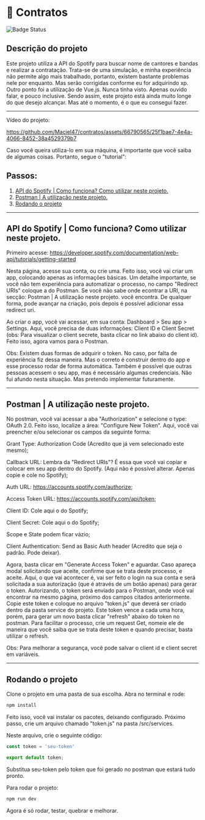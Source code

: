 # 📜 Contratos
![Badge Status](https://img.shields.io/badge/status-em%20desenvolvimento-%2360C25E)

## Descrição do projeto
Este projeto utiliza a API do Spotify para buscar nome de cantores e bandas e realizar a contratação. Trata-se de uma simulação, e minha experiência não permite algo mais trabalhado, portanto, existem bastante problemas nele por enquanto. Mas serão corrigidas conforme eu for adquirindo xp. Outro ponto foi a utilização de Vue.js. Nunca tinha visto. Apenas ouvido falar, e pouco inclusive. Sendo assim, este projeto está ainda muito longe do que desejo alcançar. Mas até o momento, é o que eu consegui fazer.

*******

Vídeo do projeto:

https://github.com/Maciel47/contratos/assets/66790565/25f1bae7-4e4a-4066-8452-38a4529379b7

Caso você queira utiliza-lo em sua máquina, é importante que você saiba de algumas coisas. Portanto, segue o "tutorial":

## Passos:
 1. [API do Spotify | Como funciona? Como utilizar neste projeto.](#apiuse)
 2. [Postman | A utilização neste projeto.](#getinfoapi)
 3. [Rodando o projeto](#rundev)

*******

<div id='apiuse'/> 
  
## API do Spotify | Como funciona? Como utilizar neste projeto.
Primeiro acesse: https://developer.spotify.com/documentation/web-api/tutorials/getting-started

Nesta página, acesse sua conta, ou crie uma. Feito isso, você vai criar um app, colocando apenas as informações básicas. Um detalhe importante, se você não tem experiência para automatizar o processo, no campo "Redirect URIs" coloque a do Postman. Se você não sabe onde econtrar a URI, na secção: Postman | A utilização neste projeto. você encontra. De qualquer forma, pode avançar na criação, pois depois é possível adicionar essa redirect uri.

Ao criar o app, você vai acessar, em sua conta: Dashboard > Seu app > Settings. Aqui, você precisa de duas informações: Client ID e Client Secret (obs: Para visualizar o client secrete, basta clicar no link abaixo do client id). Feito isso, agora vamos para o Postman.

Obs: Existem duas formas de adquirir o token. No caso, por falta de experiência fiz dessa maneira. Mas o correto é construir dentro do app e esse processo rodar de forma automática. Também é possível que outras pessoas acessem o seu app, mas é necessário algumas credenciais. Não fui afundo nesta situação. Mas pretendo implementar futuramente.
*******

<div id='getinfoapi'/> 
  
## Postman | A utilização neste projeto.
No postman, você vai acessar a aba "Authorization" e selecione o type: OAuth 2.0. Feito isso, localize a área: "Configure New Token". Aqui, você vai preencher e/ou selecionar os campos da seguinte forma:

Grant Type: Authorization Code (Acredito que já vem selecionado este mesmo);

Callback URL: Lembra da "Redirect URIs"? É essa que você vai copiar e colocar em seu app dentro do Spotify. (Aqui não é possível alterar. Apenas copie e cole no Spotify);

Auth URL: https://accounts.spotify.com/authorize;

Access Token URL: https://accounts.spotify.com/api/token;

Client ID: Cole aqui o do Spotify;

Client Secret: Cole aqui o do Spotify;

Scope e State podem ficar vázio;

Client Authentication: Send as Basic Auth header (Acredito que seja o padrão. Pode deixar).

Agora, basta clicar em "Generate Access Token" e aguardar. Caso apareça modal solicitando que aceite, confirme que se trata deste processo, e aceite. Aqui, o que vai acontecer é, vai ser feito o login na sua conta e será solicitada a sua autorização (que é através de um botão apenas) para gerar o token. Autorizando, o token será enviado para o Postman, onde você vai encontrar na mesmo página, próximo dos campos citados anteriormente. Copie este token e coloque no arquivo "token.js" que deverá ser criado dentro da pasta service do projeto. Este token vence a cada uma hora, porém, para gerar um novo basta clicar "refresh" abaixo do token no postman. Para facilitar o processo, crie um request Get, nomeie ele de maneira que você saiba que se trata deste token e quando precisar, basta utilizar o refresh. 

Obs: Para melhorar a segurança, você pode salvar o client id e client secret em variáveis. 

*******

<div id='rundev'/>

## Rodando o projeto

Clone o projeto em uma pasta de sua escolha. Abra no terminal e rode: 

```sh
npm install
```

Feito isso, você vai instalar os pacotes, deixando configurado. Próximo passo, crie um arquivo chamado "token.js" na pasta /src/services.

Neste arquivo, crie o seguinte código:

```javascript
const token = 'seu-token'

export default token;
```

Substitua seu-token pelo token que foi gerado no postman que estará tudo pronto.

Para rodar o projeto:

```sh
npm run dev
```

Agora é só rodar, testar, quebrar e melhorar.
